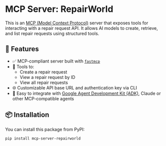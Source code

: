 # MCP Server: RepairWorld

This is an [MCP (Model Context Protocol)](https://pypi.org/project/mcp/) server that exposes tools for interacting with a repair request API. It allows AI models to create, retrieve, and list repair requests using structured tools.

## 🚀 Features

- ✅ MCP-compliant server built with [`fastmcp`](https://pypi.org/project/mcp/)
- 🔧 Tools to:
  - Create a repair request
  - View a repair request by ID
  - View all repair requests
- 🌐 Customizable API base URL and authentication key via CLI
- 🧩 Easy to integrate with [Google Agent Development Kit (ADK)](https://google.github.io/adk-docs/), Claude or other MCP-compatible agents

## 📦 Installation

You can install this package from PyPI:

```bash
pip install mcp-server-repairworld
